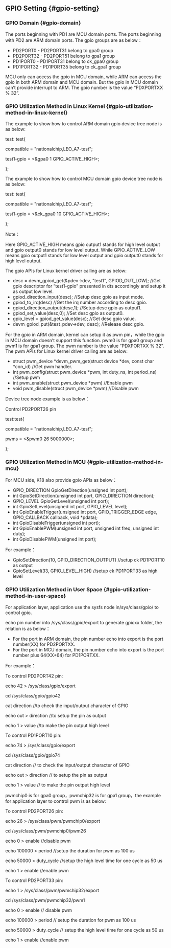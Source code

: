 ## GPIO Setting {#gpio-setting}

### GPIO Domain {#gpio-domain}

The ports beginning with PD1 are MCU domain ports. The ports beginning with PD2 are ARM domain ports. The gpio groups are as below：

*   PD2PORT0 - PD2PORT31 belong to gpa0 group
*   PD2PORT32 - PD2PORT51 belong to gpa1 group
*   PD1PORT0 - PD1PORT31 belong to ck_gpa0 group
*   PD1PORT32 - PD1PORT35 belong to ck_gpa1 group

MCU only can access the gpio in MCU domain, while ARM can access the gpio in both ARM domain and MCU domain. But the gpio in MCU domain can’t provide interrupt to ARM. The gpio number is the value “PDXPORTXX % 32”.

### GPIO Utilization Method in Linux Kernel {#gpio-utilization-method-in-linux-kernel}

The example to show how to control ARM domain gpio device tree node is as below:

test: test{

compatible = &quot;nationalchip,LEO_A7-test&quot;;

test1-gpio = &lt;&amp;gpa0 1 GPIO_ACTIVE_HIGH&gt;;

};

The example to show how to control MCU domain gpio device tree node is as below:

test: test{

compatible = &quot;nationalchip,LEO_A7-test&quot;;

test1-gpio = &lt;&amp;ck_gpa0 10 GPIO_ACTIVE_HIGH&gt;;

};

Note：

Here GPIO_ACTIVE_HIGH means gpio output1 stands for high level output and gpio output0 stands for low level output. While GPIO_ACTIVE_LOW means gpio output1 stands for low level output and gpio output0 stands for high level output.

The gpio APIs for Linux kernel driver calling are as below:

*   desc = devm_gpiod_get(&amp;pdev-&gt;dev, &quot;test1&quot;, GPIOD_OUT_LOW); //Get gpio descriptor for “test1-gpio” presented in dts accordingly and setup it as output low level.
*   gpiod_direction_input(desc); //Setup desc gpio as input mode.
*   gpiod_to_irq(desc) //Get the irq number according to desc gpio.
*   gpiod_direction_output(desc,1); //Setup desc gpio as output1.
*   gpiod_set_value(desc,0); //Set desc gpio as output0.
*   gpio_level = gpiod_get_value(desc); //Get desc gpio value.
*   devm_gpiod_put(&amp;test_pdev-&gt;dev, desc); //Release desc gpio.

For the gpio in ARM domain, kernel can setup it as pwm pin，while the gpio in MCU domain doesn’t support this function. pwm0 is for gpa0 group and pwm1 is for gpa1 group. The pwm number is the value “PDXPORTXX % 32”. The pwm APIs for Linux kernel driver calling are as below:

*   struct pwm_device *devm_pwm_get(struct device *dev, const char *con_id) //Get pwm handler.
*   int pwm_config(struct pwm_device *pwm, int duty_ns, int period_ns) //Setup pwm
*   int pwm_enable(struct pwm_device *pwm) //Enable pwm
*   void pwm_disable(struct pwm_device *pwm) //Disable pwm

Device tree node example is as below：

Control PD2PORT26 pin

test:test{

compatible = &quot;nationalchip,LEO_A7-test&quot;;

pwms = &lt;&amp;pwm0 26 5000000&gt;;

};

### GPIO Utilization Method in MCU {#gpio-utilization-method-in-mcu}

For MCU side, K18 also provide gpio APIs as below：

*   GPIO_DIRECTION GpioGetDirection(unsigned int port);
*   int GpioSetDirection(unsigned int port, GPIO_DIRECTION direction);
*   GPIO_LEVEL GpioGetLevel(unsigned int port);
*   int GpioSetLevel(unsigned int port, GPIO_LEVEL level);
*   int GpioEnableTrigger(unsigned int port, GPIO_TRIGGER_EDGE edge, GPIO_CALLBACK callback, void *pdata);
*   int GpioDisableTrigger(unsigned int port);
*   int GpioEnablePWM(unsigned int port, unsigned int freq, unsigned int duty);
*   int GpioDisablePWM(unsigned int port);

For example：

*   GpioSetDirection(10, GPIO_DIRECTION_OUTPUT) //setup ck PD1PORT10 as output
*   GpioSetLevel(33, GPIO_LEVEL_HIGH) //setup ck PD1PORT33 as high level

### GPIO Utilization Method in User Space {#gpio-utilization-method-in-user-space}

For application layer, application use the sysfs node in/sys/class/gpio/ to control gpio.

echo pin number into /sys/class/gpio/export to generate gpioxx folder, the relation is as below：

*   For the port in ARM domain, the pin number echo into export is the port number(XX) for PD2PORTXX.
*   For the port in MCU domain, the pin number echo into export is the port number plus 64(XX+64) for PD1PORTXX.

For example：

To control PD2PORT42 pin:

echo 42 &gt; /sys/class/gpio/export

cd /sys/class/gpio/gpio42

cat direction //to check the input/output character of GPIO

echo out &gt; direction //to setup the pin as output

echo 1 &gt; value //to make the pin output high level

To control PD1PORT10 pin:

echo 74 &gt; /sys/class/gpio/export

cd /sys/class/gpio/gpio74

cat direction // to check the input/output character of GPIO

echo out &gt; direction // to setup the pin as output

echo 1 &gt; value // to make the pin output high level

pwmchip0 is for gpa0 group，pwmchip32 is for gpa1 group，the example for application layer to control pwm is as below:

To control PD2PORT26 pin:

echo 26 &gt; /sys/class/pwm/pwmchip0/export

cd /sys/class/pwm/pwmchip0/pwm26

echo 0 &gt; enable //disable pwm

echo 100000 &gt; period //setup the duration for pwm as 100 us

echo 50000 &gt; duty_cycle //setup the high level time for one cycle as 50 us

echo 1 &gt; enable //enable pwm

To control PD2PORT33 pin:

echo 1 &gt; /sys/class/pwm/pwmchip32/export

cd /sys/class/pwm/pwmchip32/pwm1

echo 0 &gt; enable // disable pwm

echo 100000 &gt; period // setup the duration for pwm as 100 us

echo 50000 &gt; duty_cycle // setup the high level time for one cycle as 50 us

echo 1 &gt; enable //enable pwm